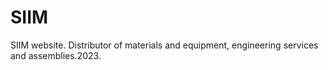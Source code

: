 # SIIM
SIIM website. Distributor of materials and equipment, engineering services and assemblies.2023.
